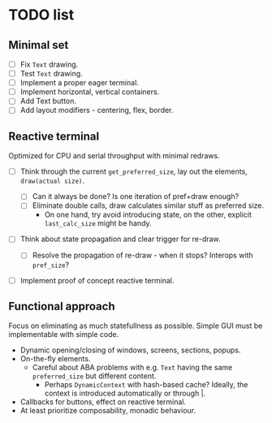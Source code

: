 # TODO list

## Minimal set
- [ ] Fix `Text` drawing.
- [ ] Test `Text` drawing.
- [ ] Implement a proper eager terminal.
- [ ] Implement horizontal, vertical containers.
- [ ] Add Text button.
- [ ] Add layout modifiers - centering, flex, border.

## Reactive terminal
Optimized for CPU and serial throughput with minimal redraws.

- [ ] Think through the current `get_preferred_size`, lay out the elements, `draw(actual size)`.
  - [ ] Can it always be done? Is one iteration of pref+draw enough?
  - [ ] Eliminate double calls, draw calculates similar stuff as preferred size.
    - On one hand, try avoid introducing state, on the other, explicit `last_calc_size` might be handy.
- [ ] Think about state propagation and clear trigger for re-draw.
  - [ ] Resolve the propagation of re-draw - when it stops? Interops with `pref_size`?
- [ ] Implement proof of concept reactive terminal.


## Functional approach
Focus on eliminating as much statefullness as possible. Simple GUI must be implementable with simple code.
- Dynamic opening/closing of windows, screens, sections, popups.
- On-the-fly elements.
  - Careful about ABA problems with e.g. `Text` having the same `preferred_size` but different content. 
    - Perhaps `DynamicContext` with hash-based cache? Ideally, the context is introduced automatically or through |.
- Callbacks for buttons, effect on reactive terminal.
- At least prioritize composability, monadic behaviour.

